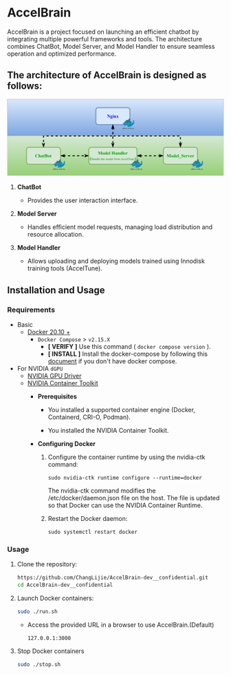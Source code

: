 # AccelBrain

AccelBrain is a project focused on launching an efficient chatbot by integrating multiple powerful frameworks and tools. The architecture combines ChatBot, Model Server, and Model Handler to ensure seamless operation and optimized performance.

## The architecture of AccelBrain is designed as follows:

![](./docs/accelbrain.svg)

1. **ChatBot**

   -  Provides the user interaction interface.

2. **Model Server**

   -  Handles efficient model requests, managing load distribution and resource allocation.

3. **Model Handler**

   - Allows uploading and deploying models trained using Innodisk training tools (AccelTune).

## Installation and Usage

### Requirements

* Basic
  * [Docker 20.10 + ](https://docs.docker.com/engine/install/ubuntu/)
    * `Docker Compose` > `v2.15.X`
      * **[ VERIFY ]** Use this command ( `docker compose version` ).
      * **[ INSTALL ]** Install the docker-compose by following this [document](https://docs.docker.com/compose/install/linux/#install-using-the-repository) if you don't have docker compose.
* For NVIDIA `dGPU`
  * [NVIDIA GPU Driver](https://docs.nvidia.com/datacenter/tesla/tesla-installation-notes/index.html)
  * [NVIDIA Container Toolkit](https://docs.nvidia.com/datacenter/cloud-native/container-toolkit/latest/install-guide.html#step-1-install-nvidia-container-toolkit)
      * **Prerequisites**
         * You installed a supported container engine (Docker, Containerd, CRI-O, Podman).

         * You installed the NVIDIA Container Toolkit.

      * **Configuring Docker** 

         1. Configure the container runtime by using the nvidia-ctk command:
               ```
               sudo nvidia-ctk runtime configure --runtime=docker
               ```
               The nvidia-ctk command modifies the /etc/docker/daemon.json file on the host. The file is updated so that Docker can use the NVIDIA Container Runtime.
            
         2. Restart the Docker daemon:
               ```
               sudo systemctl restart docker
            ```
### Usage

1. Clone the repository:

   ```bash
   https://github.com/ChangLijie/AccelBrain-dev__confidential.git
   cd AccelBrain-dev__confidential
   ```

2. Launch Docker containers:

   ```bash
   sudo ./run.sh
   ```
   - Access the provided URL in a browser to use AccelBrain.(Default)
        ```
        127.0.0.1:3000
        ```
3. Stop Docker containers
    ```bash
   sudo ./stop.sh
   ```

 
